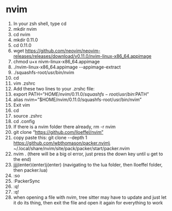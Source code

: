 # nvim
1. In your zsh shell, type cd
2. mkdir nvim
3. cd nvim
4. mkdir 0.11.0
5. cd 0.11.0
6. wget https://github.com/neovim/neovim-releases/releases/download/v0.11.0/nvim-linux-x86_64.appimage
7. chmod u+x nivm-linux-x86_64.appimage
8. ./nvim-linux-x86_64.appimage --appimage-extract
9. ./squashfs-root/usr/bin/nvim
10. cd
11. vim .zshrc
12. Add these two lines to your .zrshc file:
13. export PATH=”$HOME/nvim/0.11.0/squashfs-root/usr/bin:$PATH”
14. alias nvim=”$HOME/nvim/0.11.0/squashfs-root/usr/bin/nvim”
15. Exit vim
16. cd
17. source .zshrc
18. cd .config
19. If there is a nvim folder there already, rm -r nvim
20. git clone “https://github.com/lloeffel/nvim”
21. copy paste this:
git clone --depth 1 https://github.com/wbthomason/packer.nvim\
 ~/.local/share/nvim/site/pack/packer/start/packer.nvim
23. nvim . (there will be a big ol error, just press the down key until u get to the end)
24. jjjj(enter)(enter)j(enter) (navigating to the lua folder, then lloeffel folder, then packer.lua)
25. :so 
26. :PackerSync
27. :q!
28. :q!
29. when opening a file with nvim, tree sitter may have to update and just let it do its thing, then exit the file and open it again for everything to work

